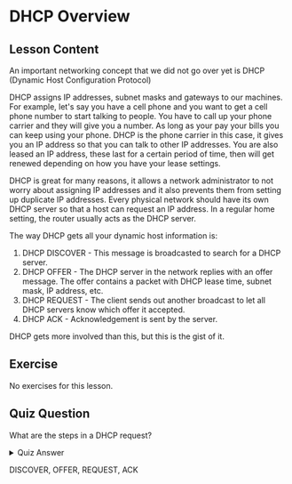 # DHCP Overview

## Lesson Content

An important networking concept that we did not go over yet is DHCP (Dynamic Host Configuration Protocol)

DHCP assigns IP addresses, subnet masks and gateways to our machines. For example, let's say you have a cell phone and you want to get a cell phone number to start talking to people. You have to call up your phone carrier and they will give you a number. As long as your pay your bills you can keep using your phone. DHCP is the phone carrier in this case, it gives you an IP address so that you can talk to other IP addresses. You are also leased an IP address, these last for a certain period of time, then will get renewed depending on how you have your lease settings. 

DHCP is great for many reasons, it allows a network administrator to not worry about assigning IP addresses and it also prevents them from setting up duplicate IP addresses. Every physical network should have its own DHCP server so that a host can request an IP address. In a regular home setting, the router usually acts as the DHCP server.

The way DHCP gets all your dynamic host information is:

<ol>
<li>DHCP DISCOVER - This message is broadcasted to search for a DHCP server.</li>
<li>DHCP OFFER - The DHCP server in the network replies with an offer message. The offer contains a packet with DHCP lease time, subnet mask, IP address, etc.</li>
<li>DHCP REQUEST - The client sends out another broadcast to let all DHCP servers know which offer it accepted.</li>
<li>DHCP ACK - Acknowledgement is sent by the server.</li>
</ol>

DHCP gets more involved than this, but this is the gist of it.

## Exercise

No exercises for this lesson.

## Quiz Question

What are the steps in a DHCP request? 

<details>
    <summary>Quiz Answer</summary>
</details>

DISCOVER, OFFER, REQUEST, ACK
